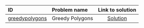 | ID | Problem name | Link to solution |
|:---|:---|:---:|
| [greedypolygons](https://open.kattis.com/problems/greedypolygons   ) | Greedy Polygons | [Solution](https://github.com/versenyi98/kattis-solutions/tree/main/solutions/greedypolygons)|
